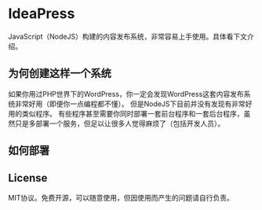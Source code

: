 # IdeaPress

JavaScript（NodeJS）构建的内容发布系统，非常容易上手使用。具体看下文介绍。

## 为何创建这样一个系统

如果你用过PHP世界下的WordPress，你一定会发现WordPress这套内容发布系统非常好用（即便你一点编程都不懂）。
但是NodeJS下目前并没有发现有非常好用的类似程序。
有些程序甚至需要你同时部署一套前台程序和一套后台程序，虽然只是多部署一个服务，但足以让很多人觉得麻烦了（包括开发人员）。

## 如何部署

## License

MIT协议。免费开源，可以随意使用，但因使用而产生的问题请自行负责。
